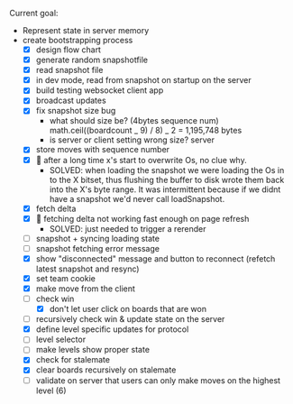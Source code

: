 Current goal:

- Represent state in server memory
- create bootstrapping process
  - [x] design flow chart
  - [x] generate random snapshotfile
  - [x] read snapshot file
  - [x] in dev mode, read from snapshot on startup on the server
  - [x] build testing websocket client app
  - [x] broadcast updates
  - [x] fix snapshot size bug
    - what should size be? (4bytes sequence num) math.ceil((boardcount _ 9) / 8) _ 2 = 1,195,748 bytes
    - is server or client setting wrong size? server
  - [x] store moves with sequence number
  - [x] 🐞 after a long time x's start to overwrite Os, no clue why.
    - SOLVED: when loading the snapshot we were loading the Os in to the X bitset, thus flushing the buffer to disk wrote them back into the X's byte range. It was intermittent because if we didnt have a snapshot we'd never call loadSnapshot.
  - [x] fetch delta
  - [x] 🐞 fetching delta not working fast enough on page refresh
    - SOLVED: just needed to trigger a rerender
  - [ ] snapshot + syncing loading state
  - [ ] snapshot fetching error message
  - [x] show "disconnected" message and button to reconnect (refetch latest snapshot and resync)
  - [x] set team cookie
  - [x] make move from the client
  - [ ] check win
    - [x] don't let user click on boards that are won
  - [ ] recursively check win & update state on the server
  - [x] define level specific updates for protocol
  - [ ] level selector
  - [ ] make levels show proper state
  - [x] check for stalemate
  - [x] clear boards recursively on stalemate
  - [ ] validate on server that users can only make moves on the highest level (6)
